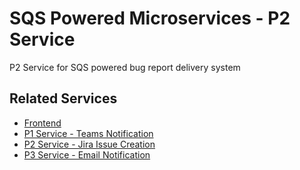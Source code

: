 # SQS Powered Microservices - P2 Service

P2 Service for SQS powered bug report delivery system

## Related Services  
- [Frontend](https://github.com/Calum-DC/frontend_microservice_applicaiton)
- [P1 Service - Teams Notification](https://github.com/Calum-DC/p1_service)  
- [P2 Service - Jira Issue Creation](https://github.com/Calum-DC/p2_service)  
- [P3 Service - Email Notification](https://github.com/Calum-DC/p3_service)  
